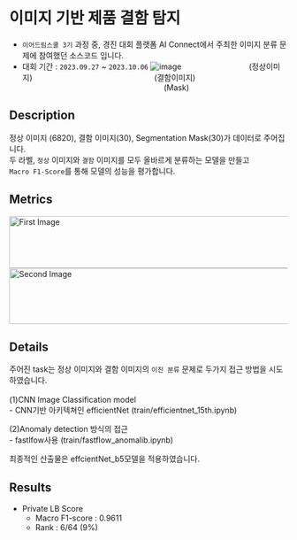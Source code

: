 # 이미지 기반 제품 결함 탐지
- `이어드림스쿨 3기` 과정 중, 경진 대회 플랫폼 AI Connect에서 주최한 이미지 분류 문제에 참여했던 소스코드 입니다. 
- 대회 기간 : `2023.09.27` ~ `2023.10.06`
![image](https://github.com/poporago/image_based_defect_detection/assets/131949171/17b86afb-8dd0-401e-b369-f13bb11167db)
&nbsp;&nbsp;&nbsp;&nbsp;&nbsp;&nbsp;&nbsp;&nbsp;&nbsp;&nbsp;&nbsp;&nbsp;&nbsp;&nbsp;&nbsp;&nbsp;&nbsp;&nbsp;&nbsp;&nbsp;&nbsp;&nbsp;&nbsp;&nbsp;&nbsp;&nbsp;&nbsp;&nbsp;&nbsp;&nbsp;(정상이미지) &nbsp;&nbsp;&nbsp;&nbsp;&nbsp;&nbsp;&nbsp;&nbsp;&nbsp;&nbsp;&nbsp;&nbsp;&nbsp;&nbsp;&nbsp;&nbsp;&nbsp;&nbsp;&nbsp;&nbsp;&nbsp;&nbsp;&nbsp;&nbsp;&nbsp;&nbsp;&nbsp;&nbsp;&nbsp;&nbsp;&nbsp;&nbsp;&nbsp;&nbsp;&nbsp;&nbsp;&nbsp;&nbsp;&nbsp;&nbsp;&nbsp;&nbsp;&nbsp;&nbsp;&nbsp;&nbsp;&nbsp;&nbsp;&nbsp;&nbsp;&nbsp;&nbsp;&nbsp;&nbsp;
(결함이미지) &nbsp;&nbsp;&nbsp;&nbsp;&nbsp;&nbsp;&nbsp;&nbsp;&nbsp;&nbsp;&nbsp;&nbsp;&nbsp;&nbsp;&nbsp;&nbsp;&nbsp;&nbsp;&nbsp;&nbsp;&nbsp;&nbsp;&nbsp;&nbsp;&nbsp;&nbsp;&nbsp;&nbsp;&nbsp;&nbsp;&nbsp;&nbsp;&nbsp;&nbsp;&nbsp;&nbsp;&nbsp;&nbsp;&nbsp;&nbsp;&nbsp;&nbsp;&nbsp;&nbsp;&nbsp;&nbsp;&nbsp;&nbsp;&nbsp;&nbsp;&nbsp;&nbsp;&nbsp;&nbsp;&nbsp;&nbsp;&nbsp;&nbsp;&nbsp;&nbsp;&nbsp;&nbsp;&nbsp;&nbsp;&nbsp;(Mask)
## Description
정상 이미지 (6820), 결함 이미지(30), Segmentation Mask(30)가 데이터로 주어집니다.<br>
두 라벨, `정상` 이미지와 `결함` 이미지를 모두 올바르게 분류하는 모델을 만들고
<br> `Macro F1-Score`를 통해 모델의 성능을 평가합니다.

## Metrics 
<!-- 첫 번째 이미지 -->
<img src="https://github.com/poporago/image_based_defect_detection/assets/131949171/c32bb131-fcdc-499a-9945-2f510dae7813" alt="First Image" width="532" height="94">
<br>
<!-- 두 번째 이미지 -->
<img src="https://github.com/poporago/image_based_defect_detection/assets/131949171/7e21193a-7a9a-4765-a155-96a6d8ab4417" alt="Second Image" width="540" height="101">

## Details
주어진 task는 정상 이미지와 결함 이미지의 `이진 분류` 문제로 두가지 접근 방법을 시도하였습니다.<br>
<br>
(1)CNN Image Classification model <br>
\- CNN기반 아키텍쳐인 efficientNet (train/efficientnet_15th.ipynb)
<br>

(2)Anomaly detection 방식의 접근 <br>
\- fastlfow사용 (train/fastflow_anomalib.ipynb) <br> 

최종적인 산출물은 effcientNet_b5모델을 적용하였습니다.

## Results
- Private LB Score
  - Macro F1-score : 0.9611
  - Rank : 6/64 (9%)
